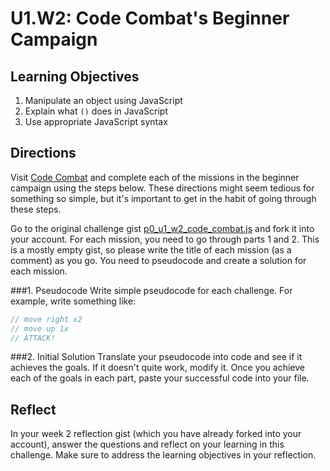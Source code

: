 # U1.W2: Code Combat's Beginner Campaign


## Learning Objectives
1. Manipulate an object using JavaScript
2. Explain what `()` does in JavaScript
3. Use appropriate JavaScript syntax


## Directions
Visit [Code Combat](http://codecombat.com/play) and complete each of the missions in the beginner campaign using the steps below. These directions might seem tedious for something so simple, but it's important to get in the habit of going through these steps.  

Go to the original challenge gist [p0_u1_w2_code_combat.js](https://gist.github.com/dbc-challenges/4adf058ea4dffa667b16) and fork it into your account. For each mission, you need to go through parts 1 and 2. This is a mostly empty gist, so please write the title of each mission (as a comment) as you go. You need to pseudocode and create a solution for each mission. 
 
###1. Pseudocode 
Write simple pseudocode for each challenge. For example, write something like:

```javascript
// move right x2
// move up 1x
// ATTACK!
```  

###2. Initial Solution
Translate your pseudocode into code and see if it achieves the goals. If it doesn't quite work, modify it. Once you achieve each of the goals in each part, paste your successful code into your file. 

## Reflect
In your week 2 reflection gist (which you have already forked into your account), answer the questions and reflect on your learning in this challenge. Make sure to address the learning objectives in your reflection. 


